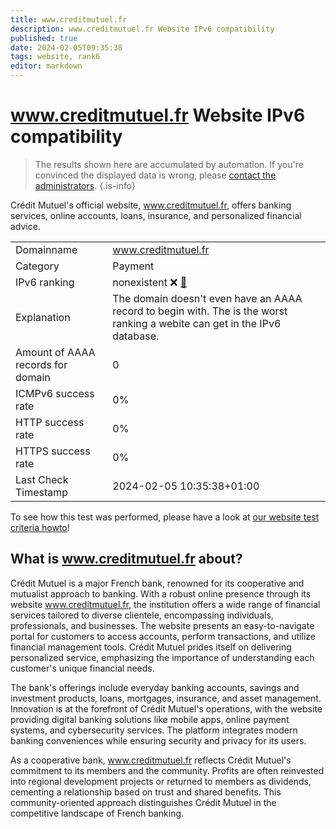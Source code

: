```yaml
---
title: www.creditmutuel.fr
description: www.creditmutuel.fr Website IPv6 compatibility
published: true
date: 2024-02-05T09:35:38
tags: website, rank6
editor: markdown
---
```


# www.creditmutuel.fr Website IPv6 compatibility

> The results shown here are accumulated by automation. If you're convinced the displayed data is wrong, please [contact the administrators](/howto/chat). 
{.is-info}

Crédit Mutuel's official website, www.creditmutuel.fr, offers banking services, online accounts, loans, insurance, and personalized financial advice.


|   |   |
| - | - |
| Domainname | www.creditmutuel.fr
| Category | Payment |
| IPv6 ranking | nonexistent :x: [🔗](/howto/ranking) |
| Explanation | The domain doesn't even have an AAAA record to begin with. The is the worst ranking a webite can get in the IPv6 database. |
| Amount of AAAA records for domain | 0 |
| ICMPv6 success rate | 0%|
| HTTP success rate | 0% |
| HTTPS success rate | 0% |
| Last Check Timestamp | 2024-02-05 10:35:38+01:00 |

To see how this test was performed, please have a look at [our website test criteria howto](/howto/testcriteria/website)!


## What is www.creditmutuel.fr about?
Crédit Mutuel is a major French bank, renowned for its cooperative and mutualist approach to banking. With a robust online presence through its website www.creditmutuel.fr, the institution offers a wide range of financial services tailored to diverse clientele, encompassing individuals, professionals, and businesses. The website presents an easy-to-navigate portal for customers to access accounts, perform transactions, and utilize financial management tools. Crédit Mutuel prides itself on delivering personalized service, emphasizing the importance of understanding each customer's unique financial needs.

The bank's offerings include everyday banking accounts, savings and investment products, loans, mortgages, insurance, and asset management. Innovation is at the forefront of Crédit Mutuel's operations, with the website providing digital banking solutions like mobile apps, online payment systems, and cybersecurity services. The platform integrates modern banking conveniences while ensuring security and privacy for its users.

As a cooperative bank, www.creditmutuel.fr reflects Crédit Mutuel's commitment to its members and the community. Profits are often reinvested into regional development projects or returned to members as dividends, cementing a relationship based on trust and shared benefits. This community-oriented approach distinguishes Crédit Mutuel in the competitive landscape of French banking.



